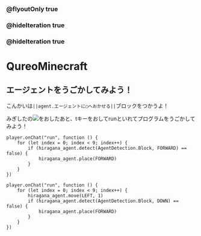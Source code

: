 ### @flyoutOnly true
### @hideIteration true
### @hideIteration true
# QureoMinecraft

## エージェントをうごかしてみよう！

こんかいは``||agent.エージェントに◯へおかせる||``ブロックをつかうよ！

みぎしたの![](https://raw.githubusercontent.com/camp-minecraft/TechkidsCampTutorial/master/images/playbutton.png)をおしたあと、tキーをおしてrunといれてプログラムをうごかしてみよう！
```template
player.onChat("run", function () {
    for (let index = 0; index < 9; index++) {
        if (hiragana_agent.detect(AgentDetection.Block, FORWARD) == false) {
            hiragana_agent.place(FORWARD)
        }
    }
})
```
```ghost
player.onChat("run", function () {
    for (let index = 0; index < 9; index++) {
        hiragana_agent.move(LEFT, 1)
        if (hiragana_agent.detect(AgentDetection.Block, DOWN) == false) {
            hiragana_agent.place(FORWARD)
        }
    }
})
```